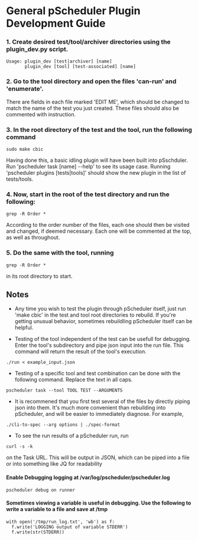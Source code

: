 # General pScheduler Plugin Development Guide ###

### 1. Create desired test/tool/archiver directories using the plugin_dev.py script.

```
Usage: plugin_dev [test|archiver] [name]                                       
       plugin_dev [tool] [test-associated] [name]
```

### 2. Go to the tool directory and open the files 'can-run' and 'enumerate'. 
There are fields in each file marked 'EDIT ME', which should
be changed to match the name of the test you just created. These files
should also be commented with instruction.

### 3. In the root directory of the test and the tool, run the following command
```
sudo make cbic
```
Having done this, a basic idling plugin will have been built into pSschduler.
Run 'pscheduler task [name] --help' to see its usage case. Running 
'pscheduler plugins [tests|tools]' should show the new plugin in the list
of tests/tools.

### 4. Now, start in the root of the test directory and run the following:
```
grep -R Order *
```
According to the order number of the files, each one should then be
visited and changed, if deemed necessary. Each one will be commented
at the top, as well as throughout.

### 5. Do the same with the tool, running 
```
grep -R Order *
```
in its root directory to start.

## Notes

- Any time you wish to test the plugin through pScheduler itself, just
run 'make cbic' in the test and tool root directories to rebuild. If you're
getting unusual behavior, sometimes rebuildling pScheduler itself can be
helpful.

- Testing of the tool independent of the test can be usefull for debugging. Enter the tool's subdirectory and pipe json input into the run file. This command will return the result of the tool's execution.
```
./run < example_input.json 
```

- Testing of a specific tool and test combination can be done with the following command. Replace the text in all caps.
```
pscheduler task --tool TOOL TEST --ARGUMENTS
```

- It is recommened that you first test several of the files by directly
piping json into them. It's much more convenient than rebuilding into
pScheduler, and will be easier to immediately diagnose.
For example, 
```
./cli-to-spec --arg options | ./spec-format
```

- To see the run results of a pScheduler run, run
```
curl -s -k
```
on the Task URL. This will be output in JSON, which can be piped into
a file or into something like JQ for readability

#### Enable Debugging logging at /var/log/pscheduler/pscheduler.log
```
pscheduler debug on runner
```
#### Sometimes viewing a variable is useful in debugging. Use the following to write a variable to a file and save at /tmp
```
with open('/tmp/run_log.txt', 'wb') as f:
  f.write('LOGGING output of variable STDERR')
  f.write(str(STDERR))
```
